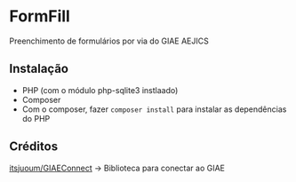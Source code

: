 # FormFill
Preenchimento de formulários por via do GIAE AEJICS

## Instalação

- PHP (com o módulo php-sqlite3 instlaado)
- Composer
- Com o composer, fazer `composer install` para instalar as dependências do PHP

## Créditos
[itsjuoum/GIAEConnect](https://github.com/itsjuoum/giaeconnect) -> Biblioteca para conectar ao GIAE
